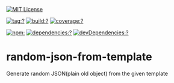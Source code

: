 [![MIT License](https://img.shields.io/badge/license-MIT_License-green.svg?style=flat-square)](https://github.com/bubkoo/json-from-template/blob/master/LICENSE)

[![tag:?](https://img.shields.io/github/tag/bubkoo/json-from-template.svg?style=flat-square)](https://github.com/bubkoo/json-from-template/releases)
[![build:?](https://img.shields.io/travis/bubkoo/json-from-template/master.svg?style=flat-square)](https://travis-ci.org/bubkoo/json-from-template)
[![coverage:?](https://img.shields.io/coveralls/bubkoo/json-from-template/master.svg?style=flat-square)](https://coveralls.io/github/bubkoo/json-from-template)

[![npm:](https://img.shields.io/npm/v/json-from-template.svg?style=flat-square)](https://www.npmjs.com/packages/json-from-template)
[![dependencies:?](https://img.shields.io/npm/dm/json-from-template.svg?style=flat-square)](https://www.npmjs.com/packages/json-from-template)
[![devDependencies:?](https://img.shields.io/david/bubkoo/json-from-template.svg?style=flat-square)](https://david-dm.org/bubkoo/json-from-template)

# random-json-from-template

Generate random JSON(plain old object) from the given template
